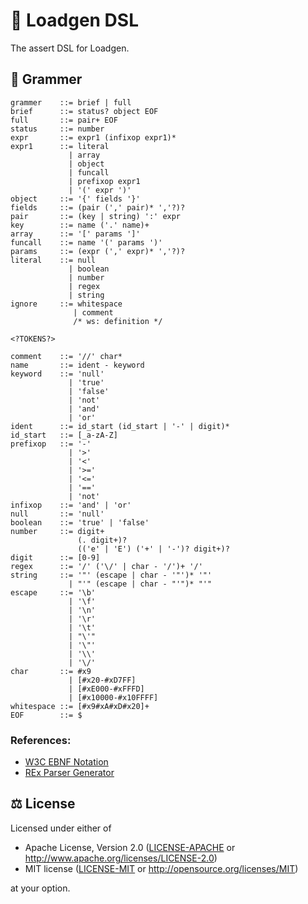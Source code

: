 # 🚀 Loadgen DSL

The assert DSL for Loadgen.

## 🌲 Grammer

```ebnf
grammer    ::= brief | full
brief      ::= status? object EOF
full       ::= pair+ EOF
status     ::= number
expr       ::= expr1 (infixop expr1)*
expr1      ::= literal
             | array
             | object
             | funcall
             | prefixop expr1
             | '(' expr ')'
object     ::= '{' fields '}'
fields     ::= (pair (',' pair)* ','?)?
pair       ::= (key | string) ':' expr
key        ::= name ('.' name)+
array      ::= '[' params ']'
funcall    ::= name '(' params ')'
params     ::= (expr (',' expr)* ','?)?
literal    ::= null
             | boolean
             | number
             | regex
             | string
ignore     ::= whitespace
              | comment
              /* ws: definition */

<?TOKENS?>

comment    ::= '//' char*
name       ::= ident - keyword
keyword    ::= 'null'
             | 'true'
             | 'false'
             | 'not'
             | 'and'
             | 'or'
ident      ::= id_start (id_start | '-' | digit)*
id_start   ::= [_a-zA-Z]
prefixop   ::= '-'
             | '>'
             | '<'
             | '>='
             | '<='
             | '=='
             | 'not'
infixop    ::= 'and' | 'or'
null       ::= 'null'
boolean    ::= 'true' | 'false'
number     ::= digit+
               (. digit+)?
               (('e' | 'E') ('+' | '-')? digit+)?
digit      ::= [0-9]
regex      ::= '/' ('\/' | char - '/')+ '/'
string     ::= '"' (escape | char - '"')* '"'
             | "'" (escape | char - "'")* "'"
escape     ::= '\b'
             | '\f'
             | '\n'
             | '\r'
             | '\t'
             | "\'"
             | '\"'
             | '\\'
             | '\/'
char       ::= #x9
             | [#x20-#xD7FF]
             | [#xE000-#xFFFD]
             | [#x10000-#x10FFFF]
whitespace ::= [#x9#xA#xD#x20]+
EOF        ::= $
```

### References:

- [W3C EBNF Notation](https://www.w3.org/TR/2008/REC-xml-20081126/#sec-notation)
- [REx Parser Generator](https://bottlecaps.de/rex/)

## ⚖️ License

Licensed under either of

- Apache License, Version 2.0 ([LICENSE-APACHE](LICENSE-APACHE) or
  <http://www.apache.org/licenses/LICENSE-2.0>)
- MIT license ([LICENSE-MIT](LICENSE-MIT) or
  <http://opensource.org/licenses/MIT>)

at your option.
